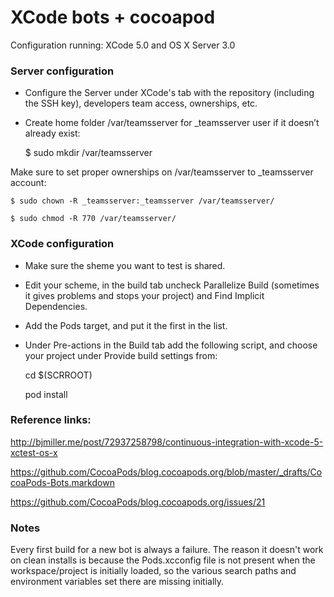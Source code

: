 # XCode bots + cocoapod



Configuration running: XCode 5.0 and OS X Server 3.0

### Server configuration

- Configure the Server under XCode's tab with the repository (including the SSH key), developers team access, ownerships, etc.

- Create home folder /var/teamsserver for _teamsserver user if it doesn’t already exist:

	$ sudo mkdir /var/teamsserver

Make sure to set proper ownerships on /var/teamsserver to _teamsserver account:
	
	$ sudo chown -R _teamsserver:_teamsserver /var/teamsserver/

	$ sudo chmod -R 770 /var/teamsserver/ 


### XCode configuration

- Make sure the sheme you want to test is shared.

- Edit your scheme, in the build tab uncheck Parallelize Build (sometimes it gives problems and stops your project) and Find Implicit Dependencies.

- Add the Pods target, and put it the first in the list.

- Under Pre-actions in the Build tab add the following script, and choose your project under Provide build settings from:

	cd $(SCRROOT)
	
	pod install


### Reference links:

http://bjmiller.me/post/72937258798/continuous-integration-with-xcode-5-xctest-os-x

https://github.com/CocoaPods/blog.cocoapods.org/blob/master/_drafts/CocoaPods-Bots.markdown

https://github.com/CocoaPods/blog.cocoapods.org/issues/21

### Notes

Every first build for a new bot is always a failure. The reason it doesn't work on clean installs is because the Pods.xcconfig file is not present when the workspace/project is initially loaded, so the various search paths and environment variables set there are missing initially.